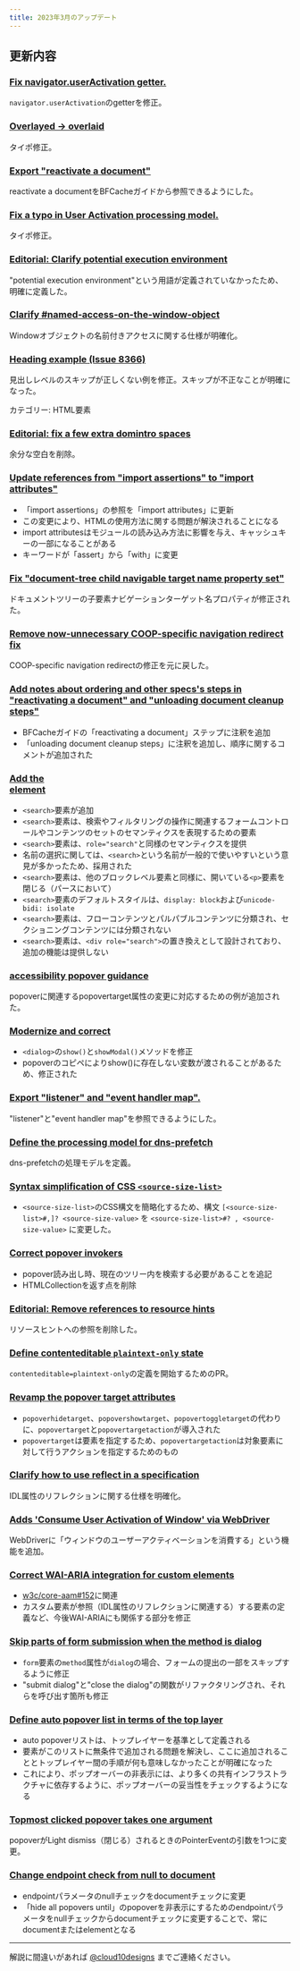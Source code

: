 ```yaml
---
title: 2023年3月のアップデート
---
```


## 更新内容

### [Fix navigator.userActivation getter.](https://github.com/whatwg/html/pull/9062)

`navigator.userActivation`のgetterを修正。

### [Overlayed -> overlaid](https://github.com/whatwg/html/pull/9083)

タイポ修正。

### [Export "reactivate a document"](https://github.com/whatwg/html/pull/9096)

reactivate a documentをBFCacheガイドから参照できるようにした。

### [Fix a typo in User Activation processing model.](https://github.com/whatwg/html/pull/9091)

タイポ修正。

### [Editorial: Clarify potential execution environment](https://github.com/whatwg/html/pull/7126)

"potential execution environment"という用語が定義されていなかったため、明確に定義した。

### [Clarify #named-access-on-the-window-object](https://github.com/whatwg/html/pull/9080)

Windowオブジェクトの名前付きアクセスに関する仕様が明確化。

### [Heading example (Issue 8366)](https://github.com/whatwg/html/pull/9078)

見出しレベルのスキップが正しくない例を修正。スキップが不正なことが明確になった。

カテゴリー: HTML要素

### [Editorial: fix a few extra domintro spaces](https://github.com/whatwg/html/pull/9074)

余分な空白を削除。

### [Update references from "import assertions" to "import attributes"](https://github.com/whatwg/html/pull/9069)

- 「import assertions」の参照を「import attributes」に更新
- この変更により、HTMLの使用方法に関する問題が解決されることになる
- import attributesはモジュールの読み込み方法に影響を与え、キャッシュキーの一部になることがある
- キーワードが「assert」から「with」に変更

### [Fix "document-tree child navigable target name property set"](https://github.com/whatwg/html/pull/8887)

ドキュメントツリーの子要素ナビゲーションターゲット名プロパティが修正された。

### [Remove now-unnecessary COOP-specific navigation redirect fix](https://github.com/whatwg/html/pull/8995)

COOP-specific navigation redirectの修正を元に戻した。

### [Add notes about ordering and other specs's steps in "reactivating a document" and "unloading document cleanup steps"](https://github.com/whatwg/html/pull/8897)

- BFCacheガイドの「reactivating a document」ステップに注釈を追加
- 「unloading document cleanup steps」に注釈を追加し、順序に関するコメントが追加された

### [Add the <search> element](https://github.com/whatwg/html/pull/7320)

- `<search>`要素が追加
- `<search>`要素は、検索やフィルタリングの操作に関連するフォームコントロールやコンテンツのセットのセマンティクスを表現するための要素
- `<search>`要素は、`role="search"`と同様のセマンティクスを提供
- 名前の選択に関しては、`<search>`という名前が一般的で使いやすいという意見が多かったため、採用された
- `<search>`要素は、他のブロックレベル要素と同様に、開いている`<p>`要素を閉じる（パースにおいて）
- `<search>`要素のデフォルトスタイルは、`display: block`および`unicode-bidi: isolate`
- `<search>`要素は、フローコンテンツとパルパブルコンテンツに分類され、セクショニングコンテンツには分類されない
- `<search>`要素は、`<div role="search">`の置き換えとして設計されており、追加の機能は提供しない

### [accessibility popover guidance](https://github.com/whatwg/html/pull/9024)

popoverに関連するpopovertarget属性の変更に対応するための例が追加された。

### [Modernize and correct <dialog> show() and showModal()](https://github.com/whatwg/html/pull/9039)

- `<dialog>`の`show()`と`showModal()`メソッドを修正
- popoverのコピペによりshow()に存在しない変数が渡されることがあるため、修正された

### [Export "listener" and "event handler map".](https://github.com/whatwg/html/pull/9021)

"listener"と"event handler map"を参照できるようにした。

### [Define the processing model for dns-prefetch](https://github.com/whatwg/html/pull/9029)

dns-prefetchの処理モデルを定義。

### [Syntax simplification of CSS `<source-size-list>`](https://github.com/whatwg/html/pull/8961)

- `<source-size-list>`のCSS構文を簡略化するため、構文 `[<source-size-list>#,]? <source-size-value>` を `<source-size-list>#? , <source-size-value>` に変更した。

### [Correct popover invokers](https://github.com/whatwg/html/pull/8993)

- popover読み出し時、現在のツリー内を検索する必要があることを追記
- HTMLCollectionを返す点を削除

### [Editorial: Remove references to resource hints](https://github.com/whatwg/html/pull/8996)

リソースヒントへの参照を削除した。

### [Define contenteditable `plaintext-only` state](https://github.com/whatwg/html/pull/8275)

`contenteditable=plaintext-only`の定義を開始するためのPR。

### [Revamp the popover target attributes](https://github.com/whatwg/html/pull/8962)

- `popoverhidetarget`、`popovershowtarget`、`popovertoggletarget`の代わりに、`popovertarget`と`popovertargetaction`が導入された
- `popovertarget`は要素を指定するため、`popovertargetaction`は対象要素に対して行うアクションを指定するためのもの

### [Clarify how to use reflect in a specification](https://github.com/whatwg/html/pull/8980)

IDL属性のリフレクションに関する仕様を明確化。

### [Adds 'Consume User Activation of Window' via WebDriver](https://github.com/whatwg/html/pull/8609)

WebDriverに「ウィンドウのユーザーアクティベーションを消費する」という機能を追加。

### [Correct WAI-ARIA integration for custom elements](https://github.com/whatwg/html/pull/8974)

- [w3c/core-aam#152](https://github.com/w3c/core-aam/issues/152)に関連
- カスタム要素が参照（IDL属性のリフレクションに関連する）する要素の定義など、今後WAI-ARIAにも関係する部分を修正

### [Skip parts of form submission when the method is dialog](https://github.com/whatwg/html/pull/8943)

- `form`要素の`method`属性が`dialog`の場合、フォームの提出の一部をスキップするように修正
- "submit dialog"と"close the dialog"の関数がリファクタリングされ、それらを呼び出す箇所も修正

### [Define auto popover list in terms of the top layer](https://github.com/whatwg/html/pull/8969)

- auto popoverリストは、トップレイヤーを基準として定義される
- 要素がこのリストに無条件で追加される問題を解決し、ここに追加されることとトップレイヤー間の手順が何も意味しなかったことが明確になった
- これにより、ポップオーバーの非表示には、より多くの共有インフラストラクチャに依存するように、ポップオーバーの妥当性をチェックするようになる

### [Topmost clicked popover takes one argument](https://github.com/whatwg/html/pull/8967)

popoverがLight dismiss（閉じる）されるときのPointerEventの引数を1つに変更。

### [Change endpoint check from null to document](https://github.com/whatwg/html/pull/8966)

- endpointパラメータのnullチェックをdocumentチェックに変更
- 「hide all popovers until」のpopoverを非表示にするためのendpointパラメータをnullチェックからdocumentチェックに変更することで、常にdocumentまたはelementとなる

---

解説に間違いがあれば [@cloud10designs](https://twitter.com/cloud10designs) までご連絡ください。
